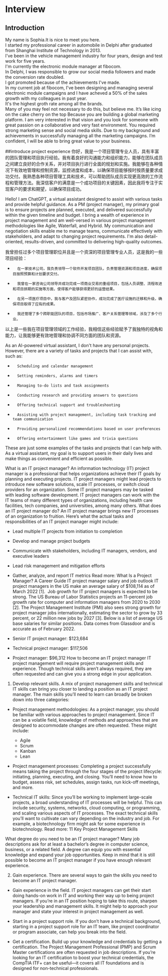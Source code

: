 # Interview

## Introduction

My name is Sophia.It is nice to meet you here.  
I started my professional career in automobile in Delphi after graduated from Shanghai lnstitute of Technology in 2013.  
I've been in the vehicle management industry for four years, design and test work for five years.  
I'm currently the electronic module manager at fibocom.  
In Delphi, I was responsible to grow our social media followers and made the conversion rate doubled.  
I got promoted because of the achievements I've made.  
In my current job at fibocom, I've been designing and managing several electronic module campaigns and I have acheved a 50% of the sales growth with my colleagues in past year.  
It's the highest groth rate among all the brands.  
Many of you may feel not necessary to do this,  but believe me.
It’s like icing on the cake cherry on the top
Because you are building a global marketing platform.
I am very interested in that vision and you look for someone with great passion on a collaborative and very fast environment.
You required strong marketing sense and social media skills.
Due to my background and achievements in successfully managing all the marketing campaigns.
I’m confident, I will be able to bring great value to your business.

##introduce project experience
你好，我是一个项目管理专业人员，具有丰富的团队管理和项目执行经验。我有着良好的沟通能力和组织能力，能够在团队成员之间建立良好的合作关系，并对项目执行进行全面的规划和实施。我能够在各种情况下有效地管理和控制资源，监控进度和成本，以确保项目能够按时按质量要求成功交付。我熟悉各种项目管理工具和技术，可以帮助团队成员实现更高效的工作流程和管理方法。我深信客户的满意是一个成功项目的关键因素，因此我将专注于实现客户的要求和期望，以确保项目成功。

Hello! I am ChatGPT, a virtual assistant designed to assist with various tasks and provide helpful guidance. As a PM (project manager), my primary goal is to ensure projects are planned, executed, and delivered successfully within the given timeline and budget. I bring a wealth of experience in project management and am well-versed in various project management methodologies like Agile, Waterfall, and Hybrid. My communication and negotiation skills enable me to manage teams, communicate effectively with stakeholders, and adapt to changing project requirements. I'm also detail-oriented, results-driven, and committed to delivering high-quality outcomes.


我曾担任过多个项目管理职位并且是一个资深的项目管理专业人员，这是我的一些项目经验：
* 		在一家技术公司，我负责领导一个软件开发项目团队，负责管理资源和项目进度，确保项目按照预算和计划要求交付。
* 		我曾在一家咨询公司领导并成功完成一项商业交易的重组项目，包括人员调整、流程改进和项目排期的实施等方面，使得客户能够获得更好的运营结果。
* 		在另一项医疗项目中，我与客户及团队紧密协作，成功完成了医疗设施的迁移和升级，确保项目取得了应有的成果。
* 		我还管理了多个跨职能团队的项目，包括市场推广、客户关系管理等领域，涉及了多个行业。
以上是一些我在项目管理领域的工作经验，我相信这些经验赋予了我独特的视角和能力，让我能够更有效地管理和协调不同方面的团队和资源。

As an AI-powered virtual assistant, I don't have any personal projects. However, there are a variety of tasks and projects that I can assist with, such as:
* 		Scheduling and calendar management
* 		Setting reminders, alarms and timers
* 		Managing to-do lists and task assignments
* 		Conducting research and providing answers to questions
* 		Offering technical support and troubleshooting
* 		Assisting with project management, including task tracking and team communication
* 		Providing personalized recommendations based on user preferences
* 		Offering entertainment like games and trivia questions
These are just some examples of the tasks and projects that I can help with. As a virtual assistant, my goal is to support users in their daily lives and make things as convenient and efficient as possible.

What is an IT project manager?
An information technology (IT) project manager is a professional that helps organizations achieve their IT goals by planning and executing projects. IT project managers might lead projects to introduce new software solutions, scale IT processes, or switch cloud providers for an organization. Some IT project managers may be tasked with leading software development.
IT project managers can work with the IT teams of many different types of organizations, including health care facilities, tech companies, and universities, among many others.
What does an IT project manager do?
An IT project manager brings new IT processes of an organization to fruition. Here’s what the actual tasks and responsibilities of an IT project manager might include:

* Lead multiple IT projects from initiation to completion
* Develop and manage project budgets
* Communicate with stakeholders, including IT managers, vendors, and executive leaders
* Lead risk management and mitigation efforts
* Gather, analyze, and report IT metrics
Read more: What Is a Project Manager? A Career Guide
IT project manager salary and job outlook
IT project managers in the US make an average salary of $108,114 as of March 2022 [1]. 
Job growth for IT project managers is expected to be strong. The US Bureau of Labor Statistics projects an 11-percent job growth rate for computer and information managers from 2020 to 2030 [2]. The Project Management Institute (PMI) also sees strong growth for project manager jobs internationally, estimating the sector to grow by 33 percent, or 22 million new jobs by 2027 [3].
Below is a list of average US base salaries for similar positions. Data comes from Glassdoor and is accurate as of February 2022.

* Senior IT project manager: $123,684
* Technical project manager: $117,506
* Project manager: $96,312
How to become an IT project manager
IT project management will require project management skills and experience. Though technical skills aren’t always required, they are often requested and can give you a strong edge in your application.
1. Develop relevant skills.
A mix of project management skills and technical IT skills can bring you closer to landing a position as an IT project manager. The main skills you’ll need to learn can broadly be broken down into three categories:

* Project management methodologies: As a project manager, you should be familiar with various approaches to project management. Since IT can be a volatile field, knowledge of methods and approaches that are designed to accommodate changes are often requested. These might include:
    * Agile
    * Scrum
    * Kanban
    * Lean

* Project management processes: Completing a project successfully means taking the project through the four stages of the project lifecycle: initiating, planning, executing, and closing. You’ll need to know how to budget, assess risk, set schedules, assign tasks, run kick-off meetings, and more.

* Technical IT skills: Since you’ll be working to implement large-scale projects, a broad understanding of IT processes will be helpful. This can include security, systems, networks, cloud computing, or programming, and scaling various aspects of IT processes. The exact technical skills you’ll want to cultivate can vary depending on the industry and job. For example, a biotechnology firm might ask for some experience in biotechnology.
Read more: 11 Key Project Management Skills

What degree do you need to be an IT project manager?
Many job descriptions ask for at least a bachelor’s degree in computer science, business, or a related field. A degree can equip you with essential knowledge and expand your job opportunities. Keep in mind that it is still possible to become an IT project manager if you have enough relevant experience.

2. Gain experience.
There are several ways to gain the skills you need to become an IT project manager.

* Gain experience in the field. IT project managers can get their start doing hands-on work in IT and working their way up to being project managers. If you’re in an IT position hoping to take this route, sharpen your leadership and management skills. It might help to approach your manager and state your interest in project management as well.

* Start in a project support role. If you don’t have a technical background, starting in a project support role for an IT team, like project coordinator or program associate, can help you break into the field.

* Get a certification. Build up your knowledge and credentials by getting a certification. The Project Management Professional (PMP) and Scrum Master certifications are often requested in job descriptions. If you’re looking for an IT certification to boost your technical credentials, the CompTIA ITF+ can be useful—it covers all IT foundations and is designed for non-technical professionals. 


